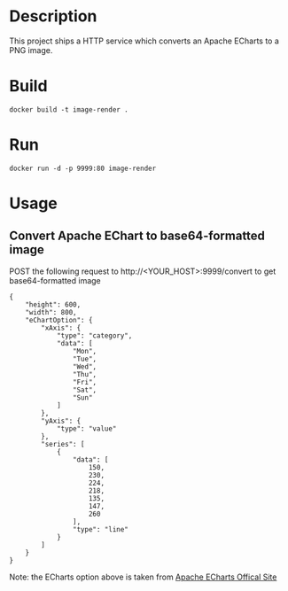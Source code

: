 # Description

This project ships a HTTP service which converts an Apache ECharts to a PNG image.

# Build

```
docker build -t image-render .
```

# Run

```
docker run -d -p 9999:80 image-render
```

# Usage

## Convert Apache EChart to base64-formatted image

POST the following request to http://<YOUR_HOST>:9999/convert to get base64-formatted image
```
{
    "height": 600,
    "width": 800,
    "eChartOption": {
        "xAxis": {
            "type": "category",
            "data": [
                "Mon",
                "Tue",
                "Wed",
                "Thu",
                "Fri",
                "Sat",
                "Sun"
            ]
        },
        "yAxis": {
            "type": "value"
        },
        "series": [
            {
                "data": [
                    150,
                    230,
                    224,
                    218,
                    135,
                    147,
                    260
                ],
                "type": "line"
            }
        ]
    }
}
```
Note: the ECharts option above is taken from [Apache ECharts Offical Site](https://echarts.apache.org/examples/zh/editor.html?c=line-simple)
